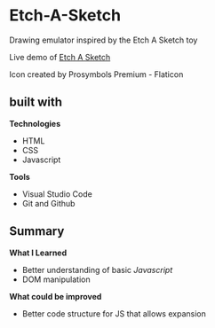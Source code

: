 # Etch-A-Sketch
Drawing emulator inspired by the Etch A Sketch toy

Live demo of [Etch A Sketch](https://vinnybui.github.io/Etch-A-Sketch/)

Icon created by Prosymbols Premium - Flaticon

## built with
**Technologies**
- HTML
- CSS
- Javascript

**Tools**
- Visual Studio Code
- Git and Github

## Summary
**What I Learned**
- Better understanding of basic *Javascript*
- DOM manipulation

**What could be improved**
- Better code structure for JS that allows expansion
